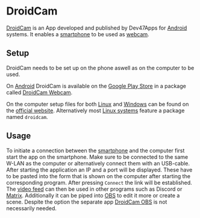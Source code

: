 # DroidCam

[DroidCam](https://www.dev47apps.com/) is an App developed and published
by Dev47Apps for [Android](/wiki/android.md) systems.
It enables a [smartphone](/wiki/smart_device.md) to be used as [webcam](/wiki/webcam.md).

## Setup

DroidCam needs to be set up on the phone aswell as on the computer to be used.

On [Android](/wiki/android.md) DroidCam is available on the
[Google Play Store](/wiki/android.md#app-store) in a package called
[DroidCam Webcam](https://play.google.com/store/apps/details?id=com.dev47apps.droidcam).

On the computer setup files for both [Linux](/wiki/linux.md) and [Windows](/wiki/windows.md) can be
found on the [official website](https://www.dev47apps.com/).
Alternatively most [Linux systems](/wiki/linux/package_manager.md) feature a package named
`droidcam`.

## Usage

To initiate a connection between the [smartphone](/wiki/smart_device.md) and the computer first
start the app on the smartphone.
Make sure to be connected to the same W-LAN as the computer or alternatively connect them with an
USB-cable.
After starting the application an IP and a port will be displayed.
These have to be pasted into the form that is shown on the computer after starting the corresponding
program.
After pressing `Connect` the link will be established.
The [video feed](/wiki/webcam.md) can then be used in other programs such as Discord or
[Matrix](/wiki/matrix.md).
Additionally it can be piped into [OBS](/wiki/obs.md) to edit it more or create a scene.
Despite the option the separate app [DroidCam OBS](https://www.dev47apps.com/obs/) is not
necessarily needed.

